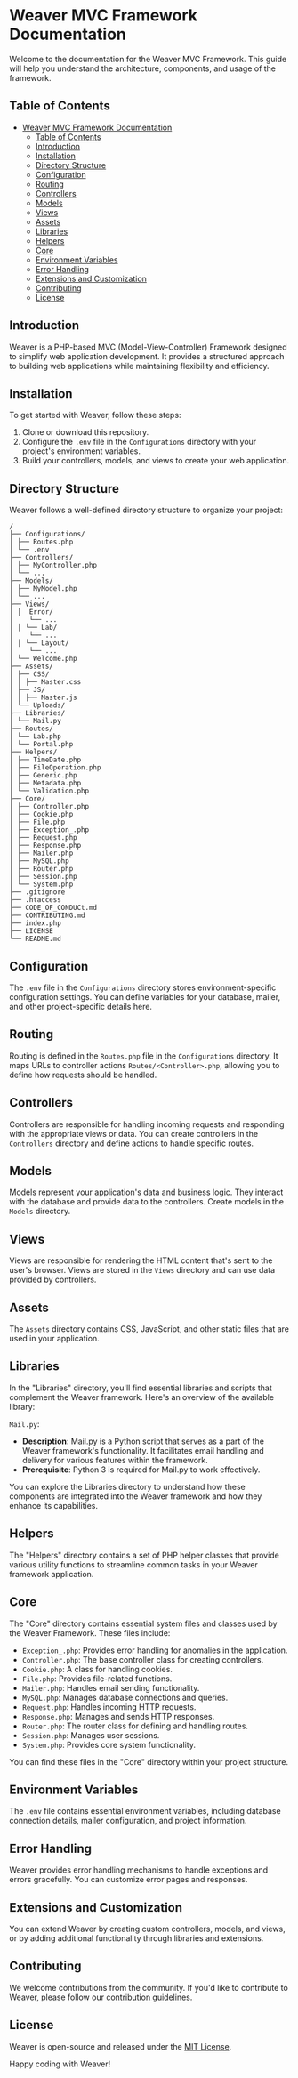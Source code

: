 # Weaver MVC Framework Documentation

Welcome to the documentation for the Weaver MVC Framework. This guide will help you understand the architecture, components, and usage of the framework.

## Table of Contents

- [Weaver MVC Framework Documentation](#weaver-mvc-framework-documentation)
  - [Table of Contents](#table-of-contents)
  - [Introduction](#introduction)
  - [Installation](#installation)
  - [Directory Structure](#directory-structure)
  - [Configuration](#configuration)
  - [Routing](#routing)
  - [Controllers](#controllers)
  - [Models](#models)
  - [Views](#views)
  - [Assets](#assets)
  - [Libraries](#libraries)
  - [Helpers](#helpers)
  - [Core](#core)
  - [Environment Variables](#environment-variables)
  - [Error Handling](#error-handling)
  - [Extensions and Customization](#extensions-and-customization)
  - [Contributing](#contributing)
  - [License](#license)

## Introduction

Weaver is a PHP-based MVC (Model-View-Controller) Framework designed to simplify web application development. It provides a structured approach to building web applications while maintaining flexibility and efficiency.

## Installation

To get started with Weaver, follow these steps:

1. Clone or download this repository.
2. Configure the `.env` file in the `Configurations` directory with your project's environment variables.
3. Build your controllers, models, and views to create your web application.

## Directory Structure

Weaver follows a well-defined directory structure to organize your project:

```
/
├── Configurations/
│ ├── Routes.php
│ └── .env
├── Controllers/
│ ├── MyController.php
│ └── ...
├── Models/
│ ├── MyModel.php
│ └── ...
├── Views/
│ │  Error/
│    └── ...
│ │ └── Lab/
│    └── ...
│ │ └── Layout/
│    └── ...
│ └── Welcome.php
├── Assets/
│ ├── CSS/
│ │ ├── Master.css
│ ├── JS/
│ │ ├── Master.js
│ └── Uploads/
├── Libraries/
│ └── Mail.py
├── Routes/
│ └── Lab.php
│ └── Portal.php
├── Helpers/
│ ├── TimeDate.php
│ ├── FileOperation.php
│ ├── Generic.php
│ ├── Metadata.php
│ └── Validation.php
├── Core/
│ ├── Controller.php
│ ├── Cookie.php
│ ├── File.php
│ ├── Exception_.php
│ ├── Request.php
│ ├── Response.php
│ ├── Mailer.php
│ ├── MySQL.php
│ ├── Router.php
│ ├── Session.php
│ └── System.php
├── .gitignore
├── .htaccess
├── CODE_OF_CONDUCt.md
├── CONTRIBUTING.md
├── index.php
├── LICENSE
└── README.md
```

## Configuration

The `.env` file in the `Configurations` directory stores environment-specific configuration settings. You can define variables for your database, mailer, and other project-specific details here.

## Routing

Routing is defined in the `Routes.php` file in the `Configurations` directory. It maps URLs to controller actions `Routes/<Controller>.php`, allowing you to define how requests should be handled.

## Controllers

Controllers are responsible for handling incoming requests and responding with the appropriate views or data. You can create controllers in the `Controllers` directory and define actions to handle specific routes.

## Models

Models represent your application's data and business logic. They interact with the database and provide data to the controllers. Create models in the `Models` directory.

## Views

Views are responsible for rendering the HTML content that's sent to the user's browser. Views are stored in the `Views` directory and can use data provided by controllers.

## Assets

The `Assets` directory contains CSS, JavaScript, and other static files that are used in your application.

## Libraries

In the "Libraries" directory, you'll find essential libraries and scripts that complement the Weaver framework. Here's an overview of the available library:

`Mail.py`:
- **Description**: Mail.py is a Python script that serves as a part of the Weaver framework's functionality. It facilitates email handling and delivery for various features within the framework.
- **Prerequisite**: Python 3 is required for Mail.py to work effectively.

You can explore the Libraries directory to understand how these components are integrated into the Weaver framework and how they enhance its capabilities.

## Helpers

The "Helpers" directory contains a set of PHP helper classes that provide various utility functions to streamline common tasks in your Weaver framework application.

## Core

The "Core" directory contains essential system files and classes used by the Weaver Framework. These files include:

- `Exception_.php`: Provides error handling for anomalies in the application.
- `Controller.php`: The base controller class for creating controllers.
- `Cookie.php`: A class for handling cookies.
- `File.php`: Provides file-related functions.
- `Mailer.php`: Handles email sending functionality.
- `MySQL.php`: Manages database connections and queries.
- `Request.php`: Handles incoming HTTP requests.
- `Response.php`: Manages and sends HTTP responses.
- `Router.php`: The router class for defining and handling routes.
- `Session.php`: Manages user sessions.
- `System.php`: Provides core system functionality.

You can find these files in the "Core" directory within your project structure.

## Environment Variables

The `.env` file contains essential environment variables, including database connection details, mailer configuration, and project information.

## Error Handling

Weaver provides error handling mechanisms to handle exceptions and errors gracefully. You can customize error pages and responses.

## Extensions and Customization

You can extend Weaver by creating custom controllers, models, and views, or by adding additional functionality through libraries and extensions.

## Contributing

We welcome contributions from the community. If you'd like to contribute to Weaver, please follow our [contribution guidelines](CONTRIBUTING.md).

## License

Weaver is open-source and released under the [MIT License](LICENSE).

Happy coding with Weaver!


[def]: #license